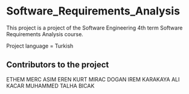 # Software_Requirements_Analysis
This project is a project of the Software Engineering 4th term Software Requirements Analysis course.

Project language = Turkish

Contributors to the project
---------------------------
ETHEM MERC
ASIM EREN KURT 
MIRAC DOGAN
IREM KARAKAYA
ALI KACAR
MUHAMMED TALHA BICAK
